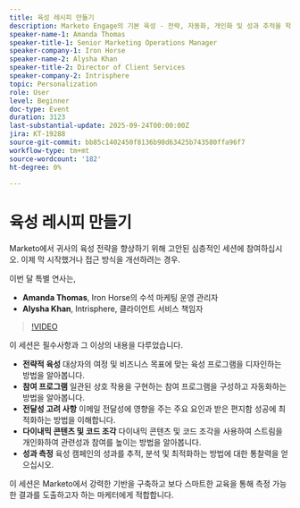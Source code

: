 ```yaml
---
title: 육성 레시피 만들기
description: Marketo Engage의 기본 육성 - 전략, 자동화, 개인화 및 성과 추적을 학습하여 참여와 결과를 향상시킵니다.
speaker-name-1: Amanda Thomas
speaker-title-1: Senior Marketing Operations Manager
speaker-company-1: Iron Horse
speaker-name-2: Alysha Khan
speaker-title-2: Director of Client Services
speaker-company-2: Intrisphere
topic: Personalization
role: User
level: Beginner
doc-type: Event
duration: 3123
last-substantial-update: 2025-09-24T00:00:00Z
jira: KT-19288
source-git-commit: bb85c1402450f8136b98d63425b743580ffa96f7
workflow-type: tm+mt
source-wordcount: '182'
ht-degree: 0%

---
```



# 육성 레시피 만들기

Marketo에서 귀사의 육성 전략을 향상하기 위해 고안된 심층적인 세션에 참여하십시오. 이제 막 시작했거나 접근 방식을 개선하려는 경우.

이번 달 특별 연사는,

* **Amanda Thomas**, Iron Horse의 수석 마케팅 운영 관리자
* **Alysha Khan**, Intrisphere, 클라이언트 서비스 책임자

>[!VIDEO](https://video.tv.adobe.com/v/3475224/?learn=on&enablevpops)

이 세션은 필수사항과 그 이상의 내용을 다루었습니다.

* **전략적 육성** 대상자의 여정 및 비즈니스 목표에 맞는 육성 프로그램을 디자인하는 방법을 알아봅니다.
* **참여 프로그램** 일관된 상호 작용을 구현하는 참여 프로그램을 구성하고 자동화하는 방법을 알아봅니다.
* **전달성 고려 사항** 이메일 전달성에 영향을 주는 주요 요인과 받은 편지함 성공에 최적화하는 방법을 이해합니다.
* **다이내믹 콘텐츠 및 코드 조각** 다이내믹 콘텐츠 및 코드 조각을 사용하여 스트림을 개인화하여 관련성과 참여를 높이는 방법을 알아봅니다.
* **성과 측정** 육성 캠페인의 성과를 추적, 분석 및 최적화하는 방법에 대한 통찰력을 얻으십시오.

이 세션은 Marketo에서 강력한 기반을 구축하고 보다 스마트한 교육을 통해 측정 가능한 결과를 도출하고자 하는 마케터에게 적합합니다.


